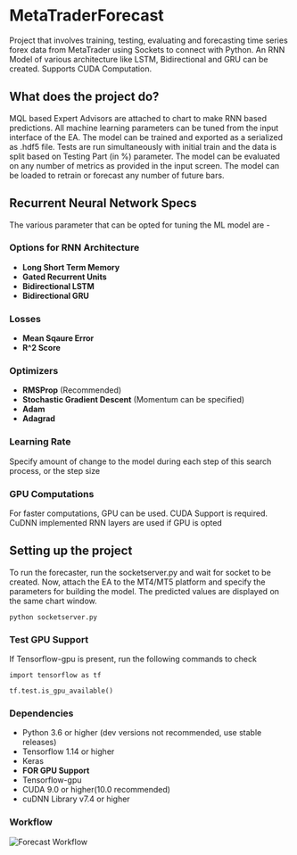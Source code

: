 # MetaTraderForecast
Project that involves training, testing, evaluating and forecasting time series forex data from MetaTrader using Sockets to connect with Python.  An RNN Model of various architecture like LSTM, Bidirectional and GRU can be created. Supports CUDA Computation.

## What does the project do?
MQL based Expert Advisors are attached to chart to make RNN based predictions. All machine learning parameters can be tuned from the input interface of the EA. The model can be trained and exported as a serialized as .hdf5 file. Tests are run simultaneously with initial train and the data is split based on Testing Part (in %) parameter. The model can be evaluated on any number of metrics as provided in the input screen. The model can be loaded to retrain or forecast any number of future bars. 

## Recurrent Neural Network Specs
The various parameter that can be opted for tuning the ML model are -
### Options for RNN Architecture
- **Long Short Term Memory** 
- **Gated Recurrent Units**
- **Bidirectional LSTM**
- **Bidirectional GRU**
### Losses
- **Mean Sqaure Error**
- **R^2 Score**
### Optimizers
- **RMSProp** (Recommended)
- **Stochastic Gradient Descent** (Momentum can be specified)
- **Adam**
- **Adagrad**
### Learning Rate
Specify amount of change to the model during each step of this search process, or the step size

### GPU Computations
For faster computations, GPU can be used. CUDA Support is required. CuDNN implemented RNN layers are used if GPU is opted

## Setting up the project
To run the forecaster, run the socketserver.py and wait for socket to be created. Now, attach the EA to the MT4/MT5 platform and specify the parameters for building the model. The predicted values are displayed on the same chart window. 

`python socketserver.py`
### Test GPU Support
If Tensorflow-gpu is present, run the following commands to check

`import tensorflow as tf`

`tf.test.is_gpu_available()`
### Dependencies
- Python 3.6 or higher (dev versions not recommended, use stable releases)
- Tensorflow 1.14 or higher
- Keras
- **FOR GPU Support**
- Tensorflow-gpu
- CUDA 9.0 or higher(10.0 recommended)
- cuDNN Library v7.4 or higher

### Workflow
![Forecast Workflow](https://github.com/magiciankartik/MetaTraderForecast/blob/master/assets/MetaTraderForecasting.jpg)
